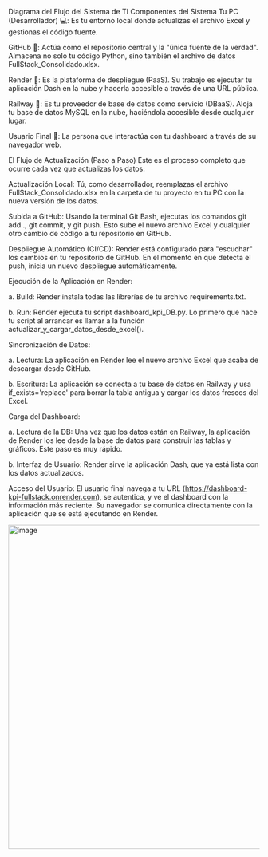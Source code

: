 Diagrama del Flujo del Sistema de TI
Componentes del Sistema
Tu PC (Desarrollador) 💻: Es tu entorno local donde actualizas el archivo Excel y gestionas el código fuente.

GitHub 🐙: Actúa como el repositorio central y la "única fuente de la verdad". Almacena no solo tu código Python, sino también el archivo de datos FullStack_Consolidado.xlsx.

Render 🚀: Es la plataforma de despliegue (PaaS). Su trabajo es ejecutar tu aplicación Dash en la nube y hacerla accesible a través de una URL pública.

Railway 🚄: Es tu proveedor de base de datos como servicio (DBaaS). Aloja tu base de datos MySQL en la nube, haciéndola accesible desde cualquier lugar.

Usuario Final 🧍: La persona que interactúa con tu dashboard a través de su navegador web.

El Flujo de Actualización (Paso a Paso)
Este es el proceso completo que ocurre cada vez que actualizas los datos:

Actualización Local: Tú, como desarrollador, reemplazas el archivo FullStack_Consolidado.xlsx en la carpeta de tu proyecto en tu PC con la nueva versión de los datos.

Subida a GitHub: Usando la terminal Git Bash, ejecutas los comandos git add ., git commit, y git push. Esto sube el nuevo archivo Excel y cualquier otro cambio de código a tu repositorio en GitHub.

Despliegue Automático (CI/CD): Render está configurado para "escuchar" los cambios en tu repositorio de GitHub. En el momento en que detecta el push, inicia un nuevo despliegue automáticamente.

Ejecución de la Aplicación en Render:

a. Build: Render instala todas las librerías de tu archivo requirements.txt.

b. Run: Render ejecuta tu script dashboard_kpi_DB.py. Lo primero que hace tu script al arrancar es llamar a la función actualizar_y_cargar_datos_desde_excel().

Sincronización de Datos:

a. Lectura: La aplicación en Render lee el nuevo archivo Excel que acaba de descargar desde GitHub.

b. Escritura: La aplicación se conecta a tu base de datos en Railway y usa if_exists='replace' para borrar la tabla antigua y cargar los datos frescos del Excel.

Carga del Dashboard:

a. Lectura de la DB: Una vez que los datos están en Railway, la aplicación de Render los lee desde la base de datos para construir las tablas y gráficos. Este paso es muy rápido.

b. Interfaz de Usuario: Render sirve la aplicación Dash, que ya está lista con los datos actualizados.

Acceso del Usuario: El usuario final navega a tu URL (https://dashboard-kpi-fullstack.onrender.com), se autentica, y ve el dashboard con la información más reciente. Su navegador se comunica directamente con la aplicación que se está ejecutando en Render.

<img width="640" height="650" alt="image" src="https://github.com/user-attachments/assets/dfc9bc1d-1df8-42b7-aaab-aee987b77ed3" />
